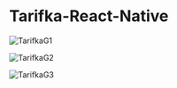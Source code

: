# Tarifka-React-Native

![TarifkaG1](https://user-images.githubusercontent.com/94992378/207475760-be275103-c151-4abc-b1e4-d2e09d6c50c2.png)

![TarifkaG2](https://user-images.githubusercontent.com/94992378/207475764-3b4335fb-4e62-4fb5-ad03-741cca5d61c9.png)

![TarifkaG3](https://user-images.githubusercontent.com/94992378/207475766-7a9a9fdb-b7f5-4a6a-a026-ea59e894c784.png)
